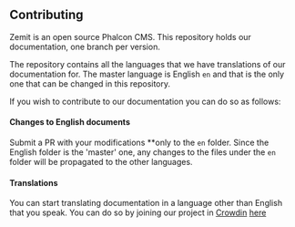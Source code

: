 ## Contributing 

Zemit is an open source Phalcon CMS. This repository holds our documentation, one branch per version.

The repository contains all the languages that we have translations of our documentation for. The master language is English `en` and that is the only one that can be changed in this repository.

If you wish to contribute to our documentation you can do so as follows:

#### Changes to English documents
Submit a PR with your modifications **only to the `en` folder. Since the English folder is the 'master' one, any changes to the files under the `en` folder will be propagated to the other languages.

#### Translations 
You can start translating documentation in a language other than English that you speak. You can do so by joining our project in [Crowdin](https://crowdin.com) [here](https://crowdin.com/project/Zemit-documentation/)